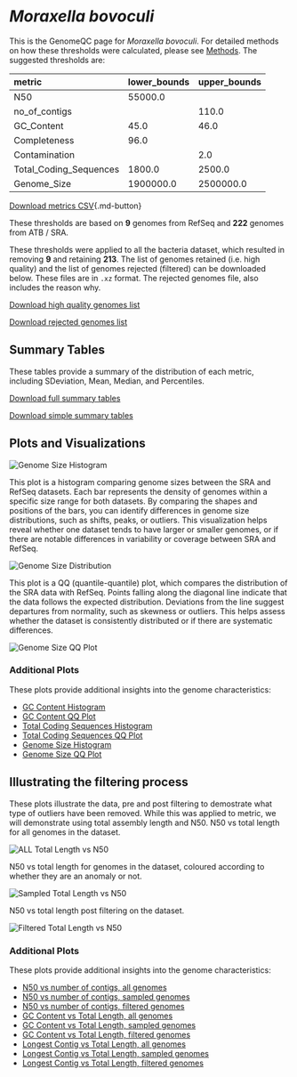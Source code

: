 # *Moraxella bovoculi*

This is the GenomeQC page for *Moraxella bovoculi*. For detailed methods on how these thresholds were calculated, please see [Methods](../../methods.md).
The suggested thresholds are: 

| metric                 | lower_bounds   | upper_bounds   |
|:-----------------------|:---------------|:---------------|
| N50                    | 55000.0        |                |
| no_of_contigs          |                | 110.0          |
| GC_Content             | 45.0           | 46.0           |
| Completeness           | 96.0           |                |
| Contamination          |                | 2.0            |
| Total_Coding_Sequences | 1800.0         | 2500.0         |
| Genome_Size            | 1900000.0      | 2500000.0      |

[Download metrics CSV](Moraxella_bovoculi_metrics.csv){.md-button}


These thresholds are based on **9** genomes from RefSeq and **222** genomes from ATB / SRA.

These thresholds were applied to all the bacteria dataset, which resulted in removing **9** and retaining **213**.
The list of genomes retained (i.e. high quality) and the list of genomes rejected (filtered) can be downloaded below. These files are in `.xz` format. The rejected genomes file, also includes the reason why.

[Download high quality genomes list](Moraxella_bovoculi_high_quality_genomes.csv.xz)


[Download rejected genomes list](Moraxella_bovoculi_filtered_out_genomes.csv.xz)



## Summary Tables
These tables provide a summary of the distribution of each metric, including SDeviation, Mean, Median, and Percentiles.

[Download full summary tables](summary.csv)

[Download simple summary tables](selected_summary.csv)

## Plots and Visualizations

![Genome Size Histogram](Genome_Size_refseq_histogram_kde.png)

This plot is a histogram comparing genome sizes between the SRA and RefSeq datasets. Each bar represents the density of genomes within a specific size range for both datasets. By comparing the shapes and positions of the bars, you can identify differences in genome size distributions, such as shifts, peaks, or outliers. This visualization helps reveal whether one dataset tends to have larger or smaller genomes, or if there are notable differences in variability or coverage between SRA and RefSeq.

![Genome Size Distribution](Genome_Size_refseq_histogram_kde.png)

This plot is a QQ (quantile-quantile) plot, which compares the distribution of the SRA data with RefSeq. Points falling along the diagonal line indicate that the data follows the expected distribution. Deviations from the line suggest departures from normality, such as skewness or outliers. This helps assess whether the dataset is consistently distributed or if there are systematic differences.

![Genome Size QQ Plot](Genome_Size_refseq_qqplot.png)

### Additional Plots

These plots provide additional insights into the genome characteristics:

- [GC Content Histogram](GC_Content_refseq_histogram_kde.png)
- [GC Content QQ Plot](GC_Content_refseq_qqplot.png)
- [Total Coding Sequences Histogram](Total_Coding_Sequences_refseq_histogram_kde.png)
- [Total Coding Sequences QQ Plot](Total_Coding_Sequences_refseq_qqplot.png)
- [Genome Size Histogram](Genome_Size_refseq_histogram_kde.png)
- [Genome Size QQ Plot](Genome_Size_refseq_qqplot.png)
## Illustrating the filtering process
These plots illustrate the data, pre and post filtering to demostrate what type of outliers have been removed. While this was applied to metric, we will demonstrate using total assembly length and N50.
N50 vs total length for all genomes in the dataset.

![ALL Total Length vs N50](Moraxella_bovoculi_all_total_length_N50.png)

N50 vs total length for genomes in the dataset, coloured according to whether they are an anomaly or not.

![Sampled Total Length vs N50](Moraxella_bovoculi_sample_total_length_N50.png)

N50 vs total length post filtering on the dataset.

![Filtered Total Length vs N50](Moraxella_bovoculi_filt_total_length_N50.png)

### Additional Plots

These plots provide additional insights into the genome characteristics:

- [N50 vs number of contigs, all genomes](Moraxella_bovoculi_all_N50_number.png)
- [N50 vs number of contigs, sampled genomes](Moraxella_bovoculi_sample_N50_number.png)
- [N50 vs number of contigs, filtered genomes](Moraxella_bovoculi_filt_N50_number.png)
- [GC Content vs Total Length, all genomes](Moraxella_bovoculi_all_total_length_GC_Content.png)
- [GC Content vs Total Length, sampled genomes](Moraxella_bovoculi_sample_total_length_GC_Content.png)
- [GC Content vs Total Length, filtered genomes](Moraxella_bovoculi_filt_total_length_GC_Content.png)
- [Longest Contig vs Total Length, all genomes](Moraxella_bovoculi_all_total_length_longest.png)
- [Longest Contig vs Total Length, sampled genomes](Moraxella_bovoculi_sample_total_length_longest.png)
- [Longest Contig vs Total Length, filtered genomes](Moraxella_bovoculi_filt_total_length_longest.png)
